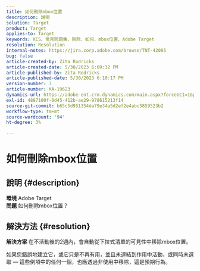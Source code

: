 ```yaml
---
title: 如何刪除mbox位置
description: 說明
solution: Target
product: Target
applies-to: Target
keywords: KCS、常見問題集、刪除、如何、mbox位置、Adobe Target
resolution: Resolution
internal-notes: https://jira.corp.adobe.com/browse/TNT-42085
bug: false
article-created-by: Zita Rodricks
article-created-date: 5/30/2023 6:09:32 PM
article-published-by: Zita Rodricks
article-published-date: 5/30/2023 6:10:17 PM
version-number: 3
article-number: KA-19623
dynamics-url: https://adobe-ent.crm.dynamics.com/main.aspx?forceUCI=1&pagetype=entityrecord&etn=knowledgearticle&id=d9045f1c-15ff-ed11-8f6e-6045bd006b25
exl-id: 4887100f-0d45-412b-ae29-978615213f14
source-git-commit: b65c5d951354da79e34a5d2ef2e4abc5859523b2
workflow-type: tm+mt
source-wordcount: '94'
ht-degree: 3%

---
```


# 如何刪除mbox位置

## 說明 {#description}

<b>環境</b>
Adobe Target<br><b>問題</b>
如何刪除mbox位置？

## 解決方法 {#resolution}


<b>解決方案</b>
在不活動後的2週內，會自動從下拉式清單的可見性中移除mbox位置。

如果您錯誤地建立它，或它只是不再有用，並且未連結到作用中活動，或同時未選取 — 這些例項中的任何一個，也應透過非使用中移除，這是預期行為。
